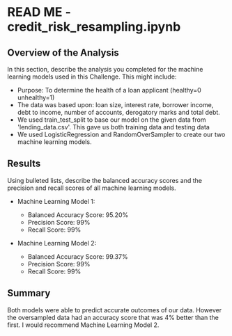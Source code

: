 # READ ME - credit_risk_resampling.ipynb

## Overview of the Analysis

In this section, describe the analysis you completed for the machine learning models used in this Challenge. This might include:

* Purpose: To determine the health of a loan applicant (healthy=0 unhealthy=1)
* The data was based upon: loan size, interest rate, borrower income, debt to income, number of accounts, derogatory marks and total debt.
* We used train_test_split to base our model on the given data from 'lending_data.csv'. This gave us both training data and testing data
* We used LogisticRegression and RandomOverSampler to create our two machine learning models.

## Results

Using bulleted lists, describe the balanced accuracy scores and the precision and recall scores of all machine learning models.

* Machine Learning Model 1:
  * Balanced Accuracy Score: 95.20%
  * Precision Score: 99%
  * Recall Score: 99%


* Machine Learning Model 2:
  * Balanced Accuracy Score: 99.37%
  * Precision Score: 99%
  * Recall Score: 99%

## Summary

Both models were able to predict accurate outcomes of our data. However the oversampled data had an accuracy score that was 4% better than the first. I would recommend Machine Learning Model 2.


